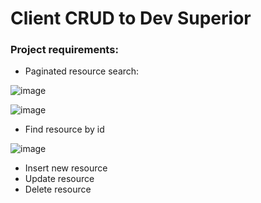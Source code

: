# Client CRUD to Dev Superior

### Project requirements:

 - Paginated resource search:
   
![image](https://github.com/paulovitorc1/client-crud/assets/96089877/ddff776e-901f-4a99-b195-8a0e6e95035d)

![image](https://github.com/paulovitorc1/client-crud/assets/96089877/096bda40-8852-4a46-aef6-0d8d4f3cf85d)

 
 - Find resource by id

![image](https://github.com/paulovitorc1/client-crud/assets/96089877/982d216c-3d35-4fee-a523-09af0ede6439)



 - Insert new resource
 - Update resource
 - Delete resource


